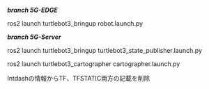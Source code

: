 ***branch 5G-EDGE***

ros2 launch turtlebot3_bringup robot.launch.py

***branch 5G-Server***

ros2 launch turtlebot3_bringup turtlebot3_state_publisher.launch.py 

ros2 launch turtlebot3_cartographer cartographer.launch.py

Intdashの情報からTF、TFSTATIC両方の記載を削除
